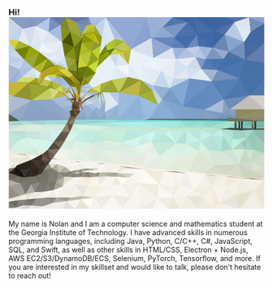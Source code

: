 ### Hi! [<img src="LowPolyBeach-01.jpg" width="750"/>](./LowPolyBeach-01.jpg?raw=true)

My name is Nolan and I am a computer science and mathematics student at the Georgia Institute of Technology. I have advanced skills in numerous programming languages, including Java, Python, C/C++, C#, JavaScript, SQL, and Swift, as well as other skills in HTML/CSS, Electron + Node.js, AWS EC2/S3/DynamoDB/ECS, Selenium, PyTorch, Tensorflow, and more. If you are interested in my skillset and would like to talk, please don't hesitate to reach out!
